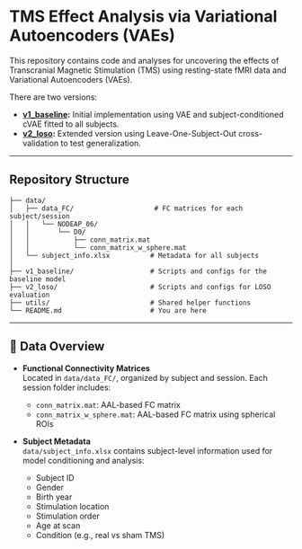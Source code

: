 # TMS Effect Analysis via Variational Autoencoders (VAEs)

This repository contains code and analyses for uncovering the effects of Transcranial Magnetic Stimulation (TMS) using resting-state fMRI data and Variational Autoencoders (VAEs).

There are two versions:

- **[v1_baseline](./v1_baseline/):** Initial implementation using VAE and subject-conditioned cVAE fitted to all subjects. 
- **[v2_loso](./v2_loso/):** Extended version using Leave-One-Subject-Out cross-validation to test generalization.


---

## Repository Structure

```text
├── data/
│   ├── data_FC/                    # FC matrices for each subject/session
│   │   └── NODEAP_06/
│   │       └── D0/
│   │           ├── conn_matrix.mat
│   │           └── conn_matrix_w_sphere.mat
│   └── subject_info.xlsx          # Metadata for all subjects
│
├── v1_baseline/                   # Scripts and configs for the baseline model
├── v2_loso/                       # Scripts and configs for LOSO evaluation
├── utils/                         # Shared helper functions
└── README.md                      # You are here
```

---

## 📂 Data Overview

- **Functional Connectivity Matrices**  
  Located in `data/data_FC/`, organized by subject and session. Each session folder includes:
  - `conn_matrix.mat`: AAL-based FC matrix
  - `conn_matrix_w_sphere.mat`: AAL-based FC matrix using spherical ROIs

- **Subject Metadata**  
  `data/subject_info.xlsx` contains subject-level information used for model conditioning and analysis:
  - Subject ID
  - Gender
  - Birth year
  - Stimulation location
  - Stimulation order
  - Age at scan
  - Condition (e.g., real vs sham TMS)



